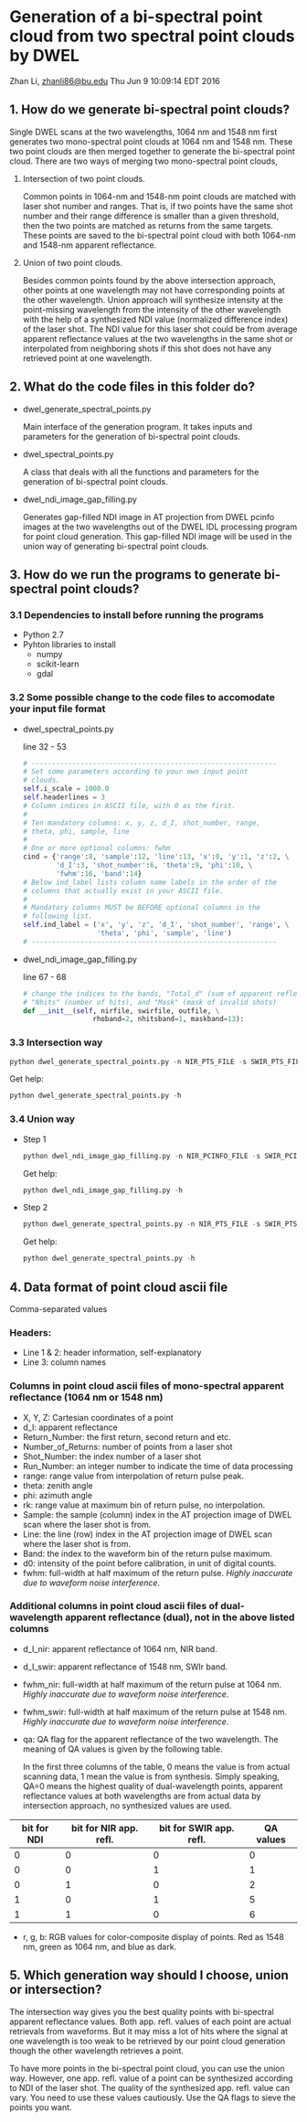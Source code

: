 # Generation of a bi-spectral point cloud from two spectral point clouds by DWEL

Zhan Li, zhanli86@bu.edu
Thu Jun  9 10:09:14 EDT 2016

##  1. How do we generate bi-spectral point clouds? 
Single DWEL scans at the two wavelengths, 1064 nm and 1548 nm first generates 
two mono-spectral point clouds at 1064 nm and 1548 nm. These two point clouds 
are then merged together to generate the bi-spectral point cloud. There are 
two ways of merging two mono-spectral point clouds, 

1. Intersection of two point clouds.
	
	Common points in 1064-nm and 1548-nm point clouds are matched with laser
	shot  number and ranges. That is, if two points have the same shot number
	and their  range difference is smaller than a given threshold, then the
	two points are  matched as returns from the same targets. These points are
	saved to the  bi-spectral point cloud with both 1064-nm and 1548-nm
	apparent reflectance.

2. Union of two point clouds.

	Besides common points found by the above intersection approach, other
	points at one wavelength may not have corresponding points at the other
	wavelength. Union  approach will synthesize intensity at the point-missing
	wavelength from the  intensity of the other wavelength with the help of a
	synthesized NDI value  (normalized difference index) of the laser shot.
	The NDI value for this laser  shot could be from average apparent
	reflectance values at the two wavelengths in the same shot or interpolated
	from neighboring shots if this shot does not have any retrieved point at
	one wavelength.

## 2. What do the code files in this folder do? 
* dwel_generate_spectral_points.py

	Main interface of the generation program. It takes inputs and parameters for
	the generation of bi-spectral point clouds.

* dwel_spectral_points.py

	A class that deals with all the functions and parameters for the generation of
	bi-spectral point clouds.

* dwel_ndi_image_gap_filling.py

	Generates gap-filled NDI image in AT projection from DWEL pcinfo images at the
	two wavelengths out of the DWEL IDL processing program for point cloud
	generation. This gap-filled NDI image will be used in the union way of
	generating bi-spectral point clouds.

## 3. How do we run the programs to generate bi-spectral point clouds?

### 3.1 Dependencies to install before running the programs
* Python 2.7
* Pyhton libraries to install
  	* numpy
  	* scikit-learn
  	* gdal

### 3.2 Some possible change to the code files to accomodate your input file format
* dwel_spectral_points.py

	line 32 - 53
	```python
    # ------------------------------------------------------------
    # Set some parameters according to your own input point
    # clouds.
    self.i_scale = 1000.0
    self.headerlines = 3
    # Column indices in ASCII file, with 0 as the first.
    # 
    # Ten mandatory columns: x, y, z, d_I, shot_number, range,
    # theta, phi, sample, line
    # 
    # One or more optional columns: fwhm
    cind = {'range':8, 'sample':12, 'line':13, 'x':0, 'y':1, 'z':2, \
            'd_I':3, 'shot_number':6, 'theta':9, 'phi':10, \
            'fwhm':16, 'band':14}
    # Below ind_label lists column name labels in the order of the
    # columns that actually exist in your ASCII file.
    #
    # Mandatory columns MUST be BEFORE optional columns in the
    # following list. 
    self.ind_label = ('x', 'y', 'z', 'd_I', 'shot_number', 'range', \
                      'theta', 'phi', 'sample', 'line')
    # ------------------------------------------------------------	
	```

* dwel_ndi_image_gap_filling.py

	line 67 - 68
	```python
	# change the indices to the bands, "Total_d" (sum of apparent reflectance), 
	# "Nhits" (number of hits), and "Mask" (mask of invalid shots)
	def __init__(self, nirfile, swirfile, outfile, \
	                 rhoband=2, nhitsband=1, maskband=13):
	```

### 3.3 Intersection way
```python
python dwel_generate_spectral_points.py -n NIR_PTS_FILE -s SWIR_PTS_FILE -o DUAL_PTS_FILE -c NUM_COLS -r NUM_ROWS -R RANGE_DIFF_THRESHOLD
```

Get help:

```python
python dwel_generate_spectral_points.py -h
```

### 3.4 Union way 
* Step 1

	```python
	python dwel_ndi_image_gap_filling.py -n NIR_PCINFO_FILE -s SWIR_PCINFO_FILE -o NDI_FILE -k NUM_NEIGHBOUR
	```

	Get help:

	```python
	python dwel_ndi_image_gap_filling.py -h
	```

* Step 2

	```python
	python dwel_generate_spectral_points.py -n NIR_PTS_FILE -s SWIR_PTS_FILE -o DUAL_PTS_FILE -c NUM_COLS -r NUM_ROWS -R RANGE_DIFF_THRESHOLD --union --ndi NDI_FILE
	```

	Get help:

	```python
	python dwel_generate_spectral_points.py -h
	```

## 4. Data format of point cloud ascii file
Comma-separated values
### Headers: 
* Line 1 & 2: header information, self-explanatory
* Line 3: column names
### Columns in point cloud ascii files of mono-spectral apparent reflectance (1064 nm or 1548 nm)
* X, Y, Z: Cartesian coordinates of a point
* d_I: apparent reflectance
* Return_Number: the first return, second return and etc. 
* Number_of_Returns: number of points from a laser shot
* Shot_Number: the index number of a laser shot
* Run_Number: an integer number to indicate the time of data processing
* range: range value from interpolation of return pulse peak. 
* theta: zenith angle
* phi: azimuth angle
* rk: range value at maximum bin of return pulse, no interpolation. 
* Sample: the sample (column) index in the AT projection image of DWEL scan where the laser shot is from.
* Line: the line (row) index in the AT projection image of DWEL scan where the laser shot is from.
* Band: the index to the waveform bin of the return pulse maximum. 
* d0: intensity of the point before calibration, in unit of digital counts.
* fwhm: full-width at half maximum of the return pulse. _Highly inaccurate due to waveform noise interference_.
### Additional columns in point cloud ascii files of dual-wavelength apparent reflectance (dual), not in the above listed columns
* d_I_nir: apparent reflectance of 1064 nm, NIR band.
* d_I_swir: apparent reflectance of 1548 nm, SWIr band.
* fwhm_nir: full-width at half maximum of the return pulse at 1064 nm. _Highly inaccurate due to waveform noise interference_.
* fwhm_swir: full-width at half maximum of the return pulse at 1548 nm. _Highly inaccurate due to waveform noise interference_.

* qa: QA flag for the apparent reflectance of the two wavelength. The meaning of QA values is given by the following table. 
	
	In the first three columns of the table, 0 means the value is from actual
	scanning data, 1 mean the value is from synthesis.  Simply speaking, QA=0
	means the highest quality of dual-wavelength points, apparent reflectance
	values at both wavelengths are from actual data by intersection approach,
	no synthesized values are used.

| bit for NDI | bit for NIR app. refl. | bit for SWIR app. refl. | QA values |
| --- | -------------- | --------------- | --------- |
| 0   | 0              | 0               | 0         |
| 0   | 0              | 1               | 1         |
| 0   | 1              | 0               | 2         |
| 1   | 0              | 1               | 5         |
| 1   | 1              | 0               | 6         |

* r, g, b: RGB values for color-composite display of points. Red as 1548 nm, green as 1064 nm, and blue as dark. 

## 5. Which generation way should I choose, union or intersection? 

The intersection way gives you the best quality points with bi-spectral
apparent reflectance values. Both app. refl. values of each point are actual
retrievals from waveforms. But it may miss a lot of hits where the signal at
one wavelength is too weak to be retrieved by our point cloud generation
though the other wavelength retrieves a point.

To have more points in the bi-spectral point cloud, you can use the union way.
However, one app. refl. value of a point can be synthesized according to NDI
of the laser shot. The quality of the synthesized app. refl. value can vary.
You need to use these values cautiously. Use the QA flags to sieve the points
you want.
